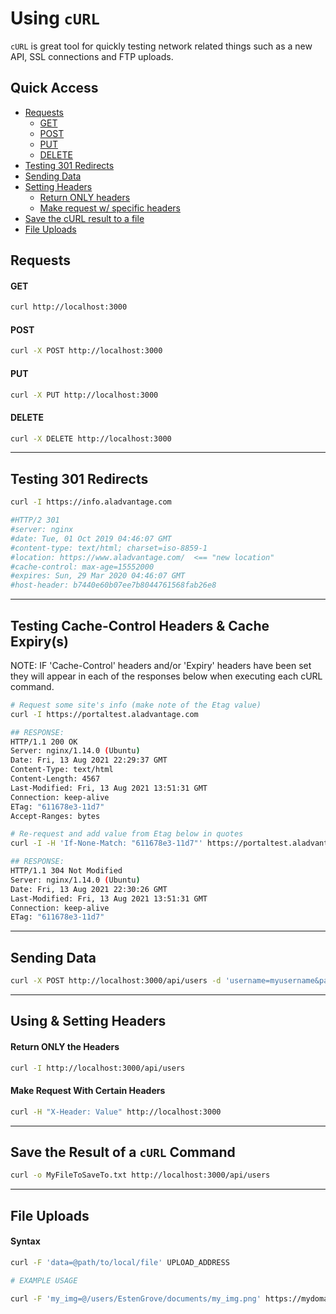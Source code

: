 # Using ```cURL```
```cURL``` is great tool for quickly testing network related things such as a new API, SSL connections and FTP uploads. 

## Quick Access

- [Requests](#requests)
  - [GET](#get)
  - [POST](#post)
  - [PUT](#put)
  - [DELETE](#delete)
- [Testing 301 Redirects](#testing-301-redirects)
- [Sending Data](#sending-data)
- [Setting Headers](#using--setting-headers)
  - [Return ONLY headers](#return-only-the-headers)
  - [Make request w/ specific headers](#make-request-w-specific-headers)
- [Save the cURL result to a file](#save-the-result-of-a-curl-command)
- [File Uploads](#file-uploads)

## Requests

#### GET
```bash
curl http://localhost:3000
```

#### POST
```bash
curl -X POST http://localhost:3000
```

#### PUT
```bash
curl -X PUT http://localhost:3000
```

#### DELETE
```bash
curl -X DELETE http://localhost:3000
```

----------

## Testing 301 Redirects
```bash
curl -I https://info.aladvantage.com

#HTTP/2 301 
#server: nginx
#date: Tue, 01 Oct 2019 04:46:07 GMT
#content-type: text/html; charset=iso-8859-1
#location: https://www.aladvantage.com/  <== "new location"
#cache-control: max-age=15552000
#expires: Sun, 29 Mar 2020 04:46:07 GMT
#host-header: b7440e60b07ee7b8044761568fab26e8
```


----------

## Testing Cache-Control Headers & Cache Expiry(s)
NOTE: IF 'Cache-Control' headers and/or 'Expiry' headers have been set they will appear in each of the responses below when executing each cURL command.

```bash
# Request some site's info (make note of the Etag value)
curl -I https://portaltest.aladvantage.com

## RESPONSE:
HTTP/1.1 200 OK
Server: nginx/1.14.0 (Ubuntu)
Date: Fri, 13 Aug 2021 22:29:37 GMT
Content-Type: text/html
Content-Length: 4567
Last-Modified: Fri, 13 Aug 2021 13:51:31 GMT
Connection: keep-alive
ETag: "611678e3-11d7"
Accept-Ranges: bytes

```

```bash
# Re-request and add value from Etag below in quotes 
curl -I -H 'If-None-Match: "611678e3-11d7"' https://portaltest.aladvantage.com

## RESPONSE:
HTTP/1.1 304 Not Modified
Server: nginx/1.14.0 (Ubuntu)
Date: Fri, 13 Aug 2021 22:30:26 GMT
Last-Modified: Fri, 13 Aug 2021 13:51:31 GMT
Connection: keep-alive
ETag: "611678e3-11d7"

```



----------


## Sending Data

```bash
curl -X POST http://localhost:3000/api/users -d 'username=myusername&password=mypassword'
```

---------

## Using & Setting Headers

#### Return ONLY the Headers
```bash
curl -I http://localhost:3000/api/users
```

#### Make Request With Certain Headers
```bash
curl -H "X-Header: Value" http://localhost:3000
```
-----------


## Save the Result of a ```cURL``` Command
```bash
curl -o MyFileToSaveTo.txt http://localhost:3000/api/users
```

-----------


## File Uploads

#### Syntax
```bash
curl -F 'data=@path/to/local/file' UPLOAD_ADDRESS

# EXAMPLE USAGE

curl -F 'my_img=@/users/EstenGrove/documents/my_img.png' https://mydomain.com/media
```

